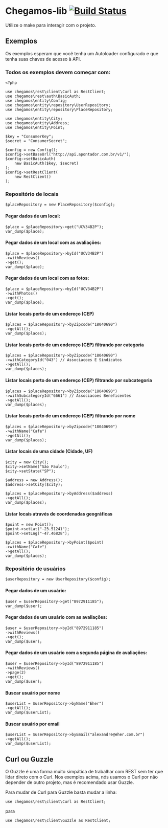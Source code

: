 # Chegamos-lib [![Build Status](https://secure.travis-ci.org/EHER/chegamos-lib.png?branch=master)](http://travis-ci.org/EHER/chegamos-lib)
Utilize o make para interagir com o projeto.


## Exemplos

Os exemplos esperam que você tenha um Autoloader configurado e que tenha suas chaves de acesso à API.

### Todos os exemplos devem começar com:

    <?php

    use chegamos\rest\client\Curl as RestClient;
    use chegamos\rest\auth\BasicAuth;
    use chegamos\entity\Config;
    use chegamos\entity\repository\UserRepository;
    use chegamos\entity\repository\PlaceRepository;

    use chegamos\entity\City;
    use chegamos\entity\Address;
    use chegamos\entity\Point;

    $key = "ConsumerKey";
    $secret = "ConsumerSecret";

    $config = new Config();
    $config->setBaseUrl("http://api.apontador.com.br/v1/");
    $config->setBasicAuth(
        new BasicAuth($key, $secret)
    );
    $config->setRestClient(
        new RestClient()
    );


### Repositório de locais

    $placeRepository = new PlaceRepository($config);

#### Pegar dados de um local:

    $place = $placeRepository->get("UCV34B2P");
    var_dump($place);

#### Pegar dados de um local com as avaliações:

    $place = $placeRepository->byId("UCV34B2P")
    ->withReviews()
    ->get();
    var_dump($place);

#### Pegar dados de um local com as fotos:

    $place = $placeRepository->byId("UCV34B2P")
    ->withPhotos()
    ->get();
    var_dump($place);

#### Listar locais perto de um endereço (CEP)

    $places = $placeRepository->byZipcode("18040690")
    ->getAll();
    var_dump($places);

#### Listar locais perto de um endereço (CEP) filtrando por categoria

    $places = $placeRepository->byZipcode("18040690")
    ->withCategoryId("043") // Associacoes E Sindicatos
    ->getAll();
    var_dump($places);

#### Listar locais perto de um endereço (CEP) filtrando por subcategoria

    $places = $placeRepository->byZipcode("18040690")
    ->withSubcategoryId("6661") // Associacoes Beneficentes
    ->getAll();
    var_dump($places);

#### Listar locais perto de um endereço (CEP) filtrando por nome

    $places = $placeRepository->byZipcode("18040690")
    ->withName("Cafe")
    ->getAll();
    var_dump($places);

#### Listar locais de uma cidade (Cidade, UF)

    $city = new City();
    $city->setName("São Paulo");
    $city->setState("SP");

    $address = new Address();
    $address->setCity($city);

    $places = $placeRepository->byAddress($address)
    ->getAll();
    var_dump($places);

#### Listar locais através de coordenadas geográficas

    $point = new Point();
    $point->setLat("-23.51241");
    $point->setLng("-47.46828");

    $places = $placeRepository->byPoint($point)
    ->withName("Cafe")
    ->getAll();
    var_dump($places);


### Repositório de usuários

    $userRepository = new UserRepository($config);

#### Pegar dados de um usuário:

    $user = $userRepository->get("8972911185");
    var_dump($user);

#### Pegar dados de um usuário com as avaliações:

    $user = $userRepository->byId("8972911185")
    ->withReviews()
    ->get();
    var_dump($user);

#### Pegar dados de um usuário com a segunda página de avaliações:

    $user = $userRepository->byId("8972911185")
    ->withReviews()
    ->page(2)
    ->get();
    var_dump($user);

#### Buscar usuário por nome

    $userList = $userRepository->byName("Eher")
    ->getAll();
    var_dump($userList);

#### Buscar usuário por email

    $userList = $userRepository->byEmail("alexandre@eher.com.br")
    ->getAll();
    var_dump($userList);


## Curl ou Guzzle

O Guzzle é uma forma muito simpática de trabalhar com REST sem ter que lidar
direto com o Curl. Nos exemplos acima, nós usamos o Curl por não depender de 
outro projeto, mas é recomendado usar Guzzle.

Para mudar de Curl para Guzzle basta mudar a linha:

    use chegamos\rest\client\Curl as RestClient;

para

    use chegamos\rest\client\Guzzle as RestClient;

